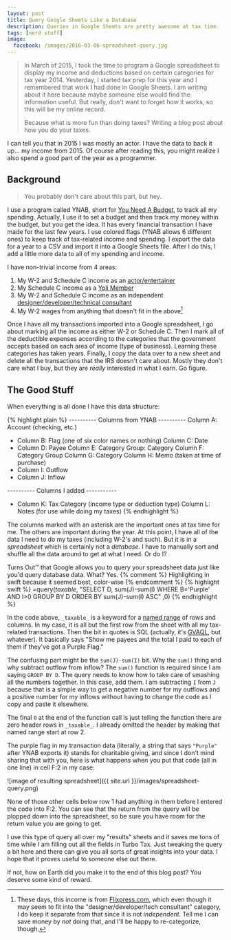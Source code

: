 ```yaml
---
layout: post
title: Query Google Sheets Like a Database
description: Queries in Google Sheets are pretty awesome at tax time.
tags: [nerd stuff]
image:
  facebook: /images/2016-03-06-spreadsheet-query.jpg
---
```


>In March of 2015, I took the time to program a Google spreadsheet to display my income and deductions based on certain categories for tax year 2014. Yesterday, I started tax prep for this year and I remembered that work I had done in Google Sheets. I am writing about it here because maybe someone else would find the information useful. But really, don't want to forget how it works, so this will be my online record.
>
> Because what is more fun than doing taxes? Writing a blog post about how you do your taxes.

I can tell you that in 2015 I was mostly an actor. I have the data to back it up... my income from 2015. Of course after reading this, you might realize I also spend a good part of the year as a programmer.


## Background

> You probably don't care about this part, but hey.

I use a program called YNAB, short for [You Need A Budget](http://youneedabudget.com), to track all my spending. Actually, I use it to set a budget and then track my money within the budget, but you get the idea. It has every financial transaction I have made for the last few years. I use colored flags (YNAB allows 6 different ones) to keep track of tax-related income and spending. I export the data for a year to a CSV and import it into a Google Sheets file. After I do this, I add a little more data to all of my spending and income. 

I have non-trivial income from 4 areas:

1. My W-2 and Schedule C income as an [actor/entertainer](http://dondentonactor.com)
2. My Schedule C income as a [Yoli Member](http://dondenton.yoli.com)
3. My W-2 and Schedule C income as an independent [designer/developer/technical consultant](http://happycollision.com)
4. My W-2 wages from anything that doesn't fit in the above[^1]

[^1]: These days, this income is from [Flixpress.com](http://flixpress.com), which even though it may seem to fit into the "designer/developer/tech consultant" category, I do keep it separate from that since it is not *independent*. Tell me I can save money by *not* doing that, and I'll be happy to re-categorize, though.

Once I have all my transactions imported into a Google spreadsheet, I go about marking all the income as either W-2 or Schedule C. Then I mark all of the deductible expenses according to the categories that the government accepts based on each area of income (type of business). Learning these categories has taken years. Finally, I copy the data over to a new sheet and delete all the transactions that the IRS doesn't care about. Mostly they don't care what I buy, but they are *really* interested in what I earn. Go figure.

## The Good Stuff

When everything is all done I have this data structure:

{% highlight plain %}
---------- Columns from YNAB ----------
   Column A: Account (checking, etc.)
 * Column B: Flag (one of six color names or nothing)
   Column C: Date
 * Column D: Payee
   Column E: Category Group: Category
   Column F: Category Group
   Column G: Category
   Column H: Memo (taken at time of purchase)
 * Column I: Outflow
 * Column J: Inflow

---------- Columns I added -----------
 * Column K: Tax Category (income type or deduction type)
   Column L: Notes (for use while doing my taxes)
{% endhighlight %}

The columns marked with an asterisk are the important ones at tax time for me. The others are important during the year. At this point, I have all of the data I need to do my taxes (including W-2's and such). But it is in a *spreadsheet* which is certainly not a *database*. I have to manually sort and shuffle all the data around to get at what I need. Or do I?

Turns Out&#8482; that Google allows you to query your spreadsheet data just like you'd query database data. What? Yes.
{% comment %} Highlighting in swift because it seemed best, color-wise {% endcomment %}
{% highlight swift %}
=query(_taxable_,
  "SELECT 
    D, sum(J)-sum(I) 
  WHERE 
    B='Purple' AND I>0 
  GROUP BY D 
  ORDER BY 
    sum(J)-sum(I) ASC"
,0)
{% endhighlight %}

In the code above, `_taxable_` is a keyword for a [named range](https://support.google.com/docs/answer/63175?hl=en) of rows and columns. In my case, it is all but the first row from the sheet with all my tax-related transactions. Then the bit in quotes is SQL (actually, it's [GVAQL](https://developers.google.com/chart/interactive/docs/querylanguage), but whatever). It basically says "Show me payees and the total I paid to each of them if they've got a Purple Flag."

The confusing part might be the `sum(J)-sum(I)` bit. Why the `sum()` thing and why subtract outflow from inflow? The `sum()` function is required since I am saying `GROUP BY D`. The query needs to know how to take care of smashing all the numbers together. In this case, add them. I am subtracting `I` from `J` because that is a simple way to get a negative number for my outflows and a positive number for my inflows without having to change the code as I copy and paste it elsewhere.

The final `0` at the end of the function call is just telling the function there are zero header rows in `_taxable_`. I already omitted the header by making that named range start at row 2.

The purple flag in my transaction data (literally, a string that says `"Purple"` after YNAB exports it) stands for charitable giving, and since I don't mind sharing that with you, here is what happens when you put that code (all in one line) in cell F:2 in my case:

![image of resulting spreadsheet]({{ site.url }}/images/spreadsheet-query.png)

None of those other cells below row 1 had anything in them before I entered the code into F:2. You can see that the return from the query will be plopped down into the spreadsheet, so be sure you have room for the return value you are going to get.

I use this type of query all over my "results" sheets and it saves me tons of time while I am filling out all the fields in Turbo Tax. Just tweaking the query a bit here and there can give you all sorts of great insights into your data. I hope that it proves useful to someone else out there.

If not, how on Earth did you make it to the end of this blog post? You deserve some kind of reward.
